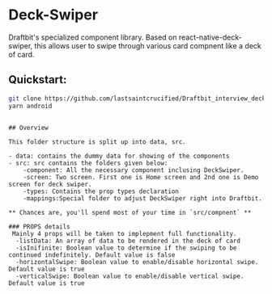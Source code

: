 # Deck-Swiper

Draftbit's specialized component library. Based on react-native-deck-swiper, this allows user to swipe through various card compnent like a deck of card.

## Quickstart:

```sh
git clone https://github.com/lastsaintcrucified/Draftbit_interview_deckSwiper
yarn android
```

```

## Overview

This folder structure is split up into data, src.

- data: contains the dummy data for showing of the components
- src: src contains the folders given below:
    -component: All the necessary component inclusing DeckSwiper.
    -screen: Two screen. First one is Home screen and 2nd one is Demo screen for deck swiper.
    -types: Contains the prop types declaration
    -mappings:Special folder to adjust DeckSwiper right into Draftbit.

** Chances are, you'll spend most of your time in `src/compnent` **

### PROPS details
 Mainly 4 props will be taken to implepment full functionality.
  -listData: An array of data to be rendered in the deck of card
  -isInifinite: Boolean value to determine if the swiping to be continued indefinitely. Default value is false
  -horizontalSwipe: Boolean value to enable/disable horizontal swipe. Default value is true
  -verticalSwipe: Boolean value to enable/disable vertical swipe. Default value is true



```
